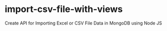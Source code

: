 # import-csv-file-with-views
Create API for Importing Excel or CSV File Data in MongoDB using Node JS 
